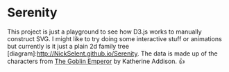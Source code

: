 # Serenity
This project is just a playground to see how D3.js works to manually construct SVG.
I might like to try doing some interactive stuff or animations but currently is it just a plain 2d family tree [diagram]:http://NickSelent.github.io/Serenity.
The data is made up of the characters from [The Goblin Emperor](https://www.amazon.com/Goblin-Emperor-Katherine-Addison/dp/0765365685/ref=sr_1_1?s=books&ie=UTF8&qid=1502562655&sr=1-1&keywords=the+goblin+emperor) by Katherine Addison. :+1:
